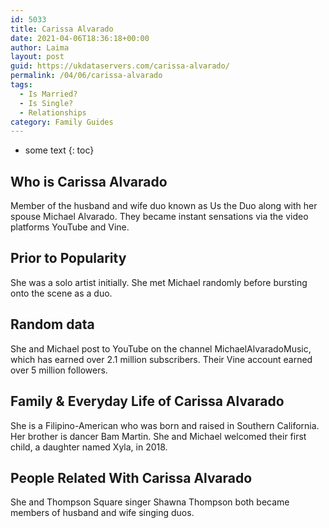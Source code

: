 ```yaml
---
id: 5033
title: Carissa Alvarado
date: 2021-04-06T18:36:18+00:00
author: Laima
layout: post
guid: https://ukdataservers.com/carissa-alvarado/
permalink: /04/06/carissa-alvarado
tags:
  - Is Married?
  - Is Single?
  - Relationships
category: Family Guides
---
```


* some text
{: toc}


## Who is Carissa Alvarado
                  
                  
                  
Member of the husband and wife duo known as Us the Duo along with her spouse Michael Alvarado. They became instant sensations via the video platforms YouTube and Vine.
                  
              
            
              
            
                
                
                
## Prior to Popularity
                  
                  
                  
She was a solo artist initially. She met Michael randomly before bursting onto the scene as a duo.
                  
              
            
              
            
                
                
                
## Random data
                  
                  
                  
She and Michael post to YouTube on the channel MichaelAlvaradoMusic, which has earned over 2.1 million subscribers. Their Vine account earned over 5 million followers. 
                  
              
            
              
            
                
                
                
## Family & Everyday Life of Carissa Alvarado
                  
                  
                  
She is a Filipino-American who was born and raised in Southern California. Her brother is dancer Bam Martin. She and Michael welcomed their first child, a daughter named Xyla, in 2018. 
                  
              
            
              
            
                
                
                
## People Related With Carissa Alvarado
                  
                  
                  
She and Thompson Square singer Shawna Thompson both became members of husband and wife singing duos.
                  
              
            
              
            
                
              
            
              
              
            
            
              
            
          
          
          
